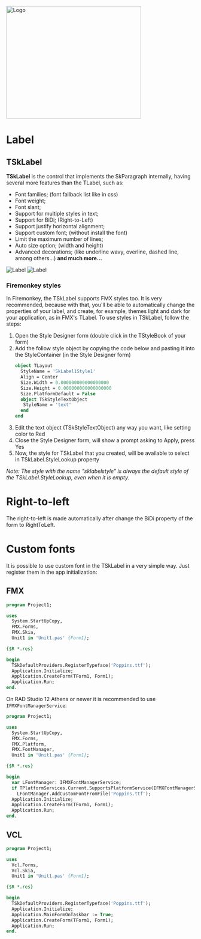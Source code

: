 <p><a href="https://www.skia4delphi.org"><img src="../Assets/Artwork/logo-gradient.svg" alt="Logo" height="300" width="360" /></a></p>

#  Label

## TSkLabel

**TSkLabel** is the control that implements the SkParagraph internally, having several more features than the TLabel, such as:

 - Font families; (font fallback list like in css)
 - Font weight;
 - Font slant;
 - Support for multiple styles in text;
 - Support for BiDi; (Right-to-Left)
 - Support justify horizontal alignment;
 - Support custom font; (without install the font)
 - Limit the maximum number of lines;
 - Auto size option; (width and height)
 - Advanced decorations; (like underline wavy, overline, dashed line, among others...)
   **and much more...**

![Label](https://user-images.githubusercontent.com/16469061/153615162-e2f51dd6-b22e-4f34-9493-244122faa5ae.png#gh-light-mode-only)
![Label](https://user-images.githubusercontent.com/16469061/153615217-53e851a3-c20d-4cb9-92fb-b9b18319c342.png#gh-dark-mode-only)

### Firemonkey styles

In Firemonkey, the TSkLabel supports FMX styles too. It is very recommended, because with that, you'll be able to automatically change the properties of your label, and create, for example, themes light and dark for your application, as in FMX's TLabel. To use styles in TSkLabel, follow the steps:

1. Open the Style Designer form (double click in the TStyleBook of your form)
2. Add the follow style object by copying the code below and pasting it into the StyleContainer (in the Style Designer form)
   ```pascal
   object TLayout
     StyleName = 'SkLabel1Style1'
     Align = Center
     Size.Width = 0.000000000000000000
     Size.Height = 0.000000000000000000
     Size.PlatformDefault = False
     object TSkStyleTextObject
      StyleName = 'text'
     end
   end
   ```
3. Edit the text object (TSkStyleTextObject) any way you want, like setting color to Red
4. Close the Style Designer form, will show a prompt asking to Apply, press Yes
5. Now, the style for TSkLabel that you created, will be available to select in TSkLabel.StyleLookup property

*Note: The style with the name "sklabelstyle" is always the default style of the TSkLabel.StyleLookup, even when it is empty.*

# Right-to-left

The right-to-left is made automatically after change the BiDi property of the form to RightToLeft.

# Custom fonts

It is possible to use custom font in the TSkLabel in a very simple way. Just register them in the app initialization:

## FMX

```pascal
program Project1;

uses
  System.StartUpCopy,
  FMX.Forms,
  FMX.Skia,
  Unit1 in 'Unit1.pas' {Form1};

{$R *.res}

begin
  TSkDefaultProviders.RegisterTypeface('Poppins.ttf');
  Application.Initialize;
  Application.CreateForm(TForm1, Form1);
  Application.Run;
end.
```

On RAD Studio 12 Athens or newer it is recommended to use `IFMXFontManagerService`:

```pascal
program Project1;

uses
  System.StartUpCopy,
  FMX.Forms,
  FMX.Platform,
  FMX.FontManager,
  Unit1 in 'Unit1.pas' {Form1};

{$R *.res}

begin
  var LFontManager: IFMXFontManagerService;
  if TPlatformServices.Current.SupportsPlatformService(IFMXFontManagerService, LFontManager) then
    LFontManager.AddCustomFontFromFile('Poppins.ttf');
  Application.Initialize;
  Application.CreateForm(TForm1, Form1);
  Application.Run;
end.
```

## VCL

```pascal
program Project1;

uses
  Vcl.Forms,
  Vcl.Skia,
  Unit1 in 'Unit1.pas' {Form1};

{$R *.res}

begin
  TSkDefaultProviders.RegisterTypeface('Poppins.ttf');
  Application.Initialize;
  Application.MainFormOnTaskbar := True;
  Application.CreateForm(TForm1, Form1);
  Application.Run;
end.
```
